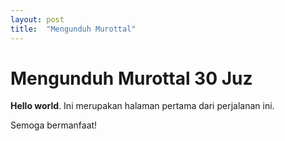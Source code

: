 ```yaml
---
layout: post
title:  "Mengunduh Murottal"
---
```


# Mengunduh Murottal 30 Juz

**Hello world**. Ini merupakan halaman pertama dari perjalanan ini.

Semoga bermanfaat!